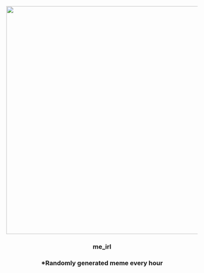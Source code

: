 <p align="center">
        <img src="https://i.redd.it/86hqveodaez91.png" width="600" height="600">
        </p>
        <h3 align="center">me_irl</h3>
        <h3 align="center">*Randomly generated meme every hour</h3>
    